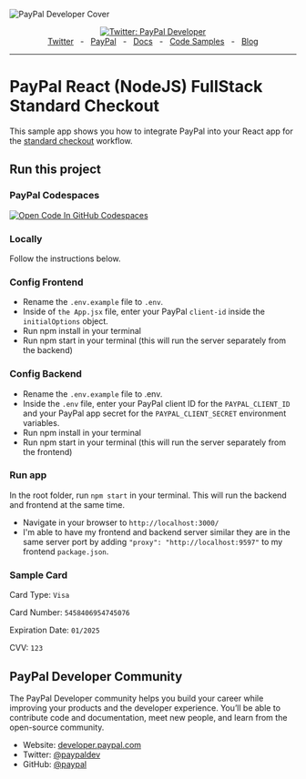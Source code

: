 ![PayPal Developer Cover](https://github.com/paypaldev/.github/blob/main/pp-cover.png)

<div align="center">
  <a href="https://twitter.com/paypaldev" target="_blank">
    <img alt="Twitter: PayPal Developer" src="https://img.shields.io/twitter/follow/paypaldev?style=social" />
  </a>
  <br />
  <a href="https://twitter.com/paypaldev" target="_blank">Twitter</a>
    <span>&nbsp;&nbsp;-&nbsp;&nbsp;</span>
  <a href="https://www.paypal.com/us/home" target="_blank">PayPal</a>
    <span>&nbsp;&nbsp;-&nbsp;&nbsp;</span>
  <a href="https://developer.paypal.com/home" target="_blank">Docs</a>
    <span>&nbsp;&nbsp;-&nbsp;&nbsp;</span>
  <a href="https://github.com/paypaldev" target="_blank">Code Samples</a>
    <span>&nbsp;&nbsp;-&nbsp;&nbsp;</span>
  <a href="https://dev.to/paypaldeveloper" target="_blank">Blog</a>
  <br />
  <hr />
</div>

# PayPal React (NodeJS) FullStack Standard Checkout

This sample app shows you how to integrate PayPal into your React app for the [standard checkout](https://developer.paypal.com/docs/checkout/standard/integrate/) workflow.

## Run this project

### PayPal Codespaces
[![Open Code In GitHub Codespaces](https://github.com/codespaces/badge.svg)](https://codespaces.new/paypaldev/PayPal-React-FullStack-Standard-Checkout-Sample?devcontainer_path=.devcontainer%2Fdevcontainer.json)

### Locally

Follow the instructions below.

### Config Frontend

- Rename the `.env.example` file to `.env`.
- Inside of `the App.jsx` file, enter your PayPal `client-id` inside the `initialOptions` object.
- Run npm install in your terminal
- Run npm start in your terminal (this will run the server separately from the backend)

### Config Backend

- Rename the `.env.example` file to .env.
- Inside the `.env` file, enter your PayPal client ID for the `PAYPAL_CLIENT_ID` and your PayPal app secret for the `PAYPAL_CLIENT_SECRET` environment variables.
- Run npm install in your terminal
- Run npm start in your terminal (this will run the server separately from the frontend)

### Run app

In the root folder, run `npm start` in your terminal. This will run the backend and frontend at the same time.

- Navigate in your browser to `http://localhost:3000/`
- I'm able to have my frontend and backend server similar they are in the same server port by adding `"proxy": "http://localhost:9597"` to my frontend `package.json`.

### Sample Card

Card Type: `Visa`

Card Number: `5458406954745076`

Expiration Date: `01/2025`

CVV: `123`

## PayPal Developer Community

The PayPal Developer community helps you build your career while improving your products and the developer experience. You’ll be able to contribute code and documentation, meet new people, and learn from the open-source community.

- Website: [developer.paypal.com](https://developer.paypal.com)
- Twitter: [@paypaldev](https://twitter.com/paypaldev)
- GitHub: [@paypal](https://github.com/paypal)
